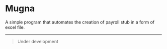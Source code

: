 # Mugna
A simple program that automates the creation of payroll stub in a form of excel file.

---

> Under development
